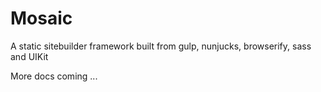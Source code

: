 # Mosaic

A static sitebuilder framework built from gulp, nunjucks, browserify, sass and UIKit

More docs coming ...